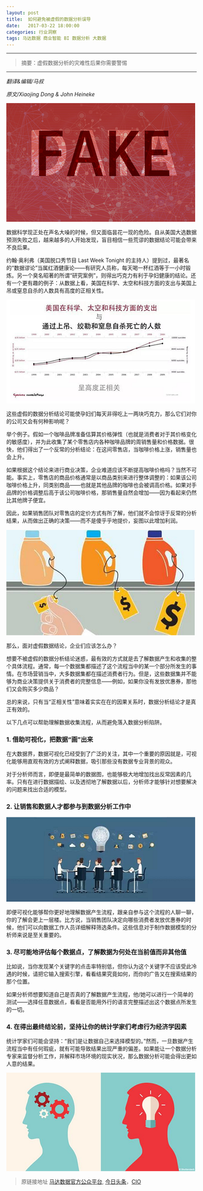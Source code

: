```yaml
---
layout: post
title:  如何避免被虚假的数据分析误导
date:   2017-03-22 18:00:00
categories: 行业洞察
tags: 马达数据 商业智能 BI 数据分析 大数据
---
```


---------
>摘要：虚假数据分析的灾难性后果你需要警惕
--------

*翻译&编辑/马叔*

*原文/Xiaojing Dong & John Heineke*


![虚假数据分析](/images/2017/3/22/1.jpg)


数据科学现正处在声名大噪的时候，但又面临昙花一现的危险。自从美国大选数据预测失败之后，越来越多的人开始发现，盲目相信一些荒谬的数据结论可能会带来不良后果。


约翰·奥利弗（美国脱口秀节目 Last Week Tonight 的主持人）提到过，最著名的“数据谬论”当属红酒健康论——有研究人员称，每天喝一杯红酒等于一小时锻炼。另一个臭名昭著的所谓“研究案例”，则得出巧克力有利于孕妇健康的结论。还有一个更有趣的例子：从数据上看，美国在科学、太空和科技方面的支出与美国上吊或窒息自杀的人数具有高度的正相关性。


![错误的数据分析案例：美国科技支出与自杀人数正相关图](/images/2017/3/22/2.png)


这些虚假的数据分析结论可能使孕妇们每天非得吃上一两块巧克力，那么它们对你的公司又会有何种影响呢？


举个例子。假如一个咖啡品牌准备估算其价格弹性（也就是消费者对于其价格变化的敏感度），并为此收集了某个零售店内各种咖啡品牌的周销售量和价格数据。很快，他们得出了一个反常的分析结论：在这间零售店，当咖啡价格上涨，销售量也会上升。


如果根据这个结论来进行商业决策，企业难道应该不断提高咖啡价格吗？当然不可能。事实上，零售店的商品价格通常是以商品类别来进行整体调整的：如果该公司咖啡价格上升，同类别商品——也就是其他品牌的咖啡也会被调高价格。如果对手品牌的价格调整后高于该公司咖啡价格，那销售量自然会增加——因为看起来仍然比其他牌子便宜。


因此，如果销售团队对零售店的定价方式有所了解，他们就不会惊讶于反常的分析结果，从而做出正确的决策——而不是傻乎乎地提价，妄图以此增加利润。


![超市零售价格对比](/images/2017/3/22/3.png)


那么，面对虚假数据结论，企业们应该怎么办？


想要不被虚假的数据分析结论迷惑，最有效的方式就是去了解数据产生和收集的整个具体流程。通常，每一个数据集都描述了这个流程当中的某一个部分所发生的事情。在市场营销当中，大多数据集都在描述消费者行为。但是，这些数据集并不能够为商业决策提供关于消费者的完整信息——例如，如果你没有发放优惠券，那他们又会购买多少商品？


总的来说，只有当“正相关性”意味着实实在在的因果关系时，数据分析结论才是真正有效的。


以下几点可以帮助理解数据收集流程，从而避免落入数据分析陷阱。


### 1. 借助可视化，把数据“画”出来


在大数据界，数据可视化已经受到了广泛的关注，其中一个重要的原因就是，可视化能够用直观有效的方式阐释数据，吸引那些没有数据专业背景的观众。


对于分析师而言，即便是最简单的数据图，也能够极大地增加找出反常因素的几率。只有在进行数据描绘、以及透彻地了解数据以后，分析师才能够针对想要解决的问题来找出合适的模型。


### 2. 让销售和数据人才都参与到数据分析工作中


![让销售团队加入数据分析](/images/2017/3/22/4.png)


即便可视化能够帮你更好地理解数据产生流程，跟亲自参与这个流程的人聊一聊，你的了解会更上一层楼。比方说，当销售团队决定向哪些消费者发放优惠券的时候，他们可以向数据工作人员详细解释筛选条件。这些信息对于制作数据模型的分析师来说是至关重要的。


### 3. 尽可能地评估每个数据点，了解数据为何处在当前值而非其他值


比如说，当你发现某个关键字的点击率特别低，但你认为这个关键字不应该受此冷遇的时候，请把它输入搜索引擎，看看结果究竟如何，而你的广告又在搜索结果的那个位置。


如果分析师想要知道自己是否真的了解数据产生流程，他/她可以进行一个简单的测试——选择任意数据点，看看是否能用外行的语言完整描述出这个数据点所发生的一切。


### 4. 在得出最终结论前，坚持让你的统计学家们考虑行为经济学因素


统计学家们可能会坚持：“我们是让数据自己来选择模型的。”然而，一旦数据产生流程当中有任何瑕疵，就有可能导致结果出现严重的偏差。如果能让一个数据分析专家来监督分析工作，并解释市场环境的现实状况，那么数据分析可能会得出更如人意的结果。


![请统计学家们考虑经济学因素](/images/2017/3/22/5.png)


> 原链接地址 [马达数据官方公众平台](https://mp.weixin.qq.com/s?__biz=MzIyOTEwMDA1Mw==&mid=2650453362&idx=1&sn=01f54ca7cf58c6a1151c09c571766a80&key=5b074b6c438e45e86b48502af4575aee377e5ff6e4698c3e66dd269ddca2a8cc7cd54a643ed39fd0c2061738e151e80c526c37d3d3ad69aeaa61b028b624912e4e8a00b1aac7da142e20d04dcfdfdaed&ascene=0&uin=MTgyMDI1MzUwMA%3D%3D&devicetype=iMac+MacBook9%2C1+OSX+OSX+10.12.1+build(16B2555)&version=12000510&nettype=WIFI&fontScale=100&pass_ticket=dPItHV26AR%2BtWozI9qkzBQENUgAZ3p%2F%2B8qUfoQydTeDTFlP8dsLyK1H7jnwHHS7L),  [今日头条](http://www.toutiao.com/i6400159524505780738/)，[CIO](http://www.cio.com/article/3138543/business-analytics/beware-dodgy-data-analysis.html)